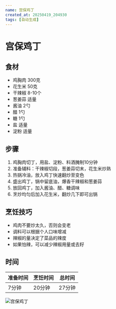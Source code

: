 ```yaml
---
name: 宫保鸡丁
created_at: 20250419_204930
tags: [自动生成]
---
```


# 宫保鸡丁

## 食材
- 鸡胸肉 300克
- 花生米 50克
- 干辣椒 8-10个
- 葱姜蒜 适量
- 酱油 2勺
- 醋 1勺
- 糖 1勺
- 盐 适量
- 淀粉 适量

## 步骤
1. 鸡胸肉切丁，用盐、淀粉、料酒腌制10分钟
2. 准备辅料：干辣椒切段，葱姜蒜切末，花生米炒熟
3. 热锅冷油，放入鸡丁快速翻炒至变色
4. 盛出鸡丁，锅中留底油，爆香干辣椒和葱姜蒜
5. 放回鸡丁，加入酱油、醋、糖调味
6. 烹炒均匀后加入花生米，翻炒几下即可出锅

## 烹饪技巧
- 鸡肉不要炒太久，否则会变老
- 调料可以根据个人口味增减
- 辣椒的量决定了菜品的辣度
- 如果怕辣，可以减少辣椒用量或去籽

## 时间

| 准备时间 | 烹饪时间 | 总时间 |
|---------|---------|-------|
| 7分钟 | 20分钟 | 27分钟 |

![宫保鸡丁](https://source.unsplash.com/random/800x600/?food,宫保鸡丁)
